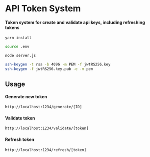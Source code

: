 # API Token System

#### Token system for create and validate api keys, including refreshing tokens


```sh
yarn install
```
```sh
source .env
```

```sh
node server.js
```

```sh
ssh-keygen -t rsa -b 4096 -m PEM -f jwtRS256.key
ssh-keygen -f jwtRS256.key.pub -e -m pem
```

## Usage

#### Generate new token
```sh
http://localhost:1234/generate/[ID]
```

#### Validate token
```sh
http://localhost:1234/validate/[token]
```

#### Refresh token
```sh
http://localhost:1234/refresh/[token]
```